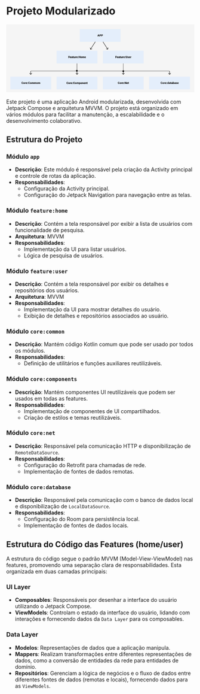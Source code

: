 # Projeto Modularizado

![Estrutura do Projeto](./modular_structure.png)

Este projeto é uma aplicação Android modularizada, desenvolvida com Jetpack Compose e arquitetura MVVM. O projeto está organizado em vários módulos para facilitar a manutenção, a escalabilidade e o desenvolvimento colaborativo.

## Estrutura do Projeto

### Módulo `app`

- **Descrição**: Este módulo é responsável pela criação da Activity principal e controle de rotas da aplicação.
- **Responsabilidades**:
    - Configuração da Activity principal.
    - Configuração do Jetpack Navigation para navegação entre as telas.

### Módulo `feature:home`

- **Descrição**: Contém a tela responsável por exibir a lista de usuários com funcionalidade de pesquisa.
- **Arquitetura**: MVVM
- **Responsabilidades**:
    - Implementação da UI para listar usuários.
    - Lógica de pesquisa de usuários.

### Módulo `feature:user`

- **Descrição**: Contém a tela responsável por exibir os detalhes e repositórios dos usuários.
- **Arquitetura**: MVVM
- **Responsabilidades**:
    - Implementação da UI para mostrar detalhes do usuário.
    - Exibição de detalhes e repositórios associados ao usuário.

### Módulo `core:common`

- **Descrição**: Mantém código Kotlin comum que pode ser usado por todos os módulos.
- **Responsabilidades**:
    - Definição de utilitários e funções auxiliares reutilizáveis.

### Módulo `core:components`

- **Descrição**: Mantém componentes UI reutilizáveis que podem ser usados em todas as features.
- **Responsabilidades**:
    - Implementação de componentes de UI compartilhados.
    - Criação de estilos e temas reutilizáveis.

### Módulo `core:net`

- **Descrição**: Responsável pela comunicação HTTP e disponibilização de `RemoteDataSource`.
- **Responsabilidades**:
    - Configuração do Retrofit para chamadas de rede.
    - Implementação de fontes de dados remotas.

### Módulo `core:database`

- **Descrição**: Responsável pela comunicação com o banco de dados local e disponibilização de `LocalDataSource`.
- **Responsabilidades**:
    - Configuração do Room para persistência local.
    - Implementação de fontes de dados locais.

## Estrutura do Código das Features (home/user)

A estrutura do código segue o padrão MVVM (Model-View-ViewModel) nas features, promovendo uma separação clara de responsabilidades. 
Esta organizada em duas camadas principais:

### UI Layer

- **Composables**: Responsáveis por desenhar a interface do usuário utilizando o Jetpack Compose.
- **ViewModels**: Controlam o estado da interface do usuário, lidando com interações e fornecendo dados da `Data Layer` para os composables.

### Data Layer

- **Modelos**: Representações de dados que a aplicação manipula.
- **Mappers**: Realizam transformações entre diferentes representações de dados, como a conversão de entidades da rede para entidades de domínio.
- **Repositórios**: Gerenciam a lógica de negócios e o fluxo de dados entre diferentes fontes de dados (remotas e locais), fornecendo dados para as `ViewModels`.

